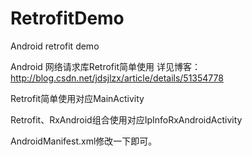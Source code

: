 # RetrofitDemo
Android retrofit demo

Android 网络请求库Retrofit简单使用  详见博客：http://blog.csdn.net/jdsjlzx/article/details/51354778

Retrofit简单使用对应MainActivity

Retrofit、RxAndroid组合使用对应IpInfoRxAndroidActivity

AndroidManifest.xml修改一下即可。
